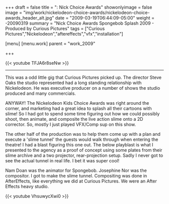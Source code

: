 +++
draft = false
title = ": Nick Choice Awards"
showonlyimage = false
image = "img/work/nickelodeon-choice-awards/nickelodeon-choice-awards_header_alt.jpg"
date = "2009-03-19T06:44:09-05:00"
weight = -20090319
summary = "Nick Choice Awards Spongebob Splash 2009 - Produced by Curious Pictures"
tags = ["Curious Pictures","Nickelodeon","aftereffects","vfx","installation"]

[menu]
  [menu.work]
    parent = "work_2009"

+++

{{< youtube TFJA6r8seNw >}}

---

This was a odd little gig that Curious Pictures picked up. The director Steve Oaks the studio represented had a long standing relationship with Nickelodeon. He was executive producer on a number of shows the studio produced and many commercials.

ANYWAY!
The Nickelodeon Kids Choice Awards was right around the corner, and marketing had a great idea to splash all their cartoons with slime! So I had got to spend some time figuring out how we could possibly shoot, then animate, and composite the live action slime onto a 2D corrector. So, mostly I just played VFX/Comp sup on this show.

The other half of the production was to help them come up with a plan and execute a 'slime tunnel' the guests would walk through when entering the theatre! I had a blast figuring this one out. The below playblast is what I presented to the agency as a proof of concept using some plates from their slime archive and a two projector, rear-projection setup. Sadly I never got to see the actual tunnel in real life. I bet it was super cool!

Nam Doan was the animator for Spongebob.
Josephine Nor was the compositor.
I got to make the slime tunnel.
Compositing was done in AfterEffects, like everything we did at Curious Pictures. We were an After Effects heavy studio.



{{< youtube VhsuwycXwi0 >}}
